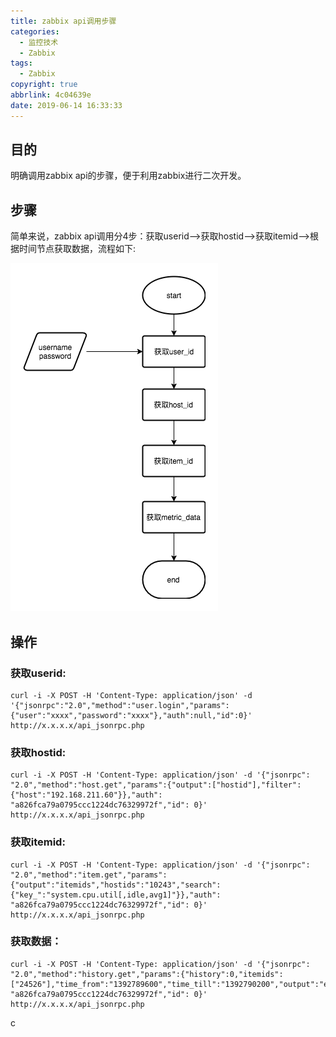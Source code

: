 ```yaml
---
title: zabbix api调用步骤
categories:
  - 监控技术
  - Zabbix
tags:
  - Zabbix
copyright: true
abbrlink: 4c04639e
date: 2019-06-14 16:33:33
---
```


## 目的

明确调用zabbix api的步骤，便于利用zabbix进行二次开发。



## 步骤

简单来说，zabbix api调用分4步：获取userid–>获取hostid–>获取itemid–>根据时间节点获取数据，流程如下:

![](zabbix-api调用步骤/1.png)

<!--more-->

## 操作

### 获取userid:

```shell
curl -i -X POST -H 'Content-Type: application/json' -d '{"jsonrpc":"2.0","method":"user.login","params":{"user":"xxxx","password":"xxxx"},"auth":null,"id":0}' http://x.x.x.x/api_jsonrpc.php
```

 

### 获取hostid:

```shell
curl -i -X POST -H 'Content-Type: application/json' -d '{"jsonrpc": "2.0","method":"host.get","params":{"output":["hostid"],"filter": {"host":"192.168.211.60"}},"auth": "a826fca79a0795ccc1224dc76329972f","id": 0}' http://x.x.x.x/api_jsonrpc.php
```

 

### 获取itemid:

```shell
curl -i -X POST -H 'Content-Type: application/json' -d '{"jsonrpc": "2.0","method":"item.get","params":{"output":"itemids","hostids":"10243","search":{"key_":"system.cpu.util[,idle,avg1]"}},"auth": "a826fca79a0795ccc1224dc76329972f","id": 0}'  http://x.x.x.x/api_jsonrpc.php
```

 

### 获取数据：

```shell
curl -i -X POST -H 'Content-Type: application/json' -d '{"jsonrpc": "2.0","method":"history.get","params":{"history":0,"itemids":["24526"],"time_from":"1392789600","time_till":"1392790200","output":"extend"},"auth": "a826fca79a0795ccc1224dc76329972f","id": 0}'  http://x.x.x.x/api_jsonrpc.php
```

c